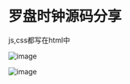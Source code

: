 # 罗盘时钟源码分享
js,css都写在html中

![image](https://github.com/lihuiqiang19940501/-/blob/master/简单时钟.png)

![image](https://github.com/lihuiqiang19940501/-/blob/master罗盘时钟.gif)

